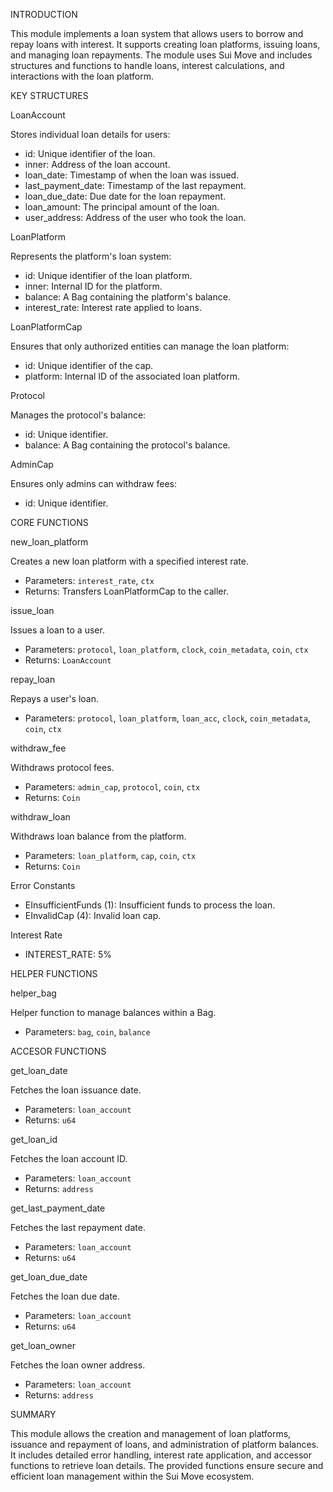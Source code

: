 INTRODUCTION

This module implements a loan system that allows users to borrow and repay loans with interest. It supports creating loan platforms, issuing loans, and managing loan repayments. The module uses Sui Move and includes structures and functions to handle loans, interest calculations, and interactions with the loan platform.

KEY STRUCTURES

LoanAccount

Stores individual loan details for users:
- id: Unique identifier of the loan.
- inner: Address of the loan account.
- loan_date: Timestamp of when the loan was issued.
- last_payment_date: Timestamp of the last repayment.
- loan_due_date: Due date for the loan repayment.
- loan_amount: The principal amount of the loan.
- user_address: Address of the user who took the  loan.

LoanPlatform

Represents the platform's loan system:
- id: Unique identifier of the loan platform.
- inner: Internal ID for the platform.
- balance: A Bag containing the platform's balance.
- interest_rate: Interest rate applied to loans.

LoanPlatformCap

Ensures that only authorized entities can manage the loan platform:
- id: Unique identifier of the cap.
- platform: Internal ID of the associated loan platform.

Protocol

Manages the protocol's balance:
- id: Unique identifier.
- balance: A Bag containing the protocol's balance.

AdminCap

Ensures only admins can withdraw fees:
- id: Unique identifier.

CORE FUNCTIONS

new_loan_platform

Creates a new loan platform with a specified interest rate.
- Parameters: `interest_rate`, `ctx`
- Returns: Transfers LoanPlatformCap to the caller.

issue_loan

Issues a loan to a user.
- Parameters: `protocol`, `loan_platform`, `clock`, `coin_metadata`, `coin`, `ctx`
- Returns: `LoanAccount`

repay_loan

Repays a user's loan.
- Parameters: `protocol`, `loan_platform`, `loan_acc`, `clock`, `coin_metadata`, `coin`, `ctx`

withdraw_fee

Withdraws protocol fees.
- Parameters: `admin_cap`, `protocol`, `coin`, `ctx`
- Returns: `Coin`

withdraw_loan

Withdraws loan balance from the platform.
- Parameters: `loan_platform`, `cap`, `coin`, `ctx`
- Returns: `Coin`

Error Constants

- EInsufficientFunds (1): Insufficient funds to process the loan.
- EInvalidCap (4): Invalid loan cap.

Interest Rate

- INTEREST_RATE: 5%

HELPER FUNCTIONS

helper_bag

Helper function to manage balances within a Bag.
- Parameters: `bag`, `coin`, `balance`

ACCESOR FUNCTIONS

get_loan_date

Fetches the loan issuance date.
- Parameters: `loan_account`
- Returns: `u64`

get_loan_id

Fetches the loan account ID.
- Parameters: `loan_account`
- Returns: `address`

get_last_payment_date

Fetches the last repayment date.
- Parameters: `loan_account`
- Returns: `u64`

get_loan_due_date

Fetches the loan due date.
- Parameters: `loan_account`
- Returns: `u64`

get_loan_owner

Fetches the loan owner address.
- Parameters: `loan_account`
- Returns: `address`

SUMMARY

This module allows the creation and management of loan platforms, issuance and repayment of loans, and administration of platform balances. It includes detailed error handling, interest rate application, and accessor functions to retrieve loan details. The provided functions ensure secure and efficient loan management within the Sui Move ecosystem.
